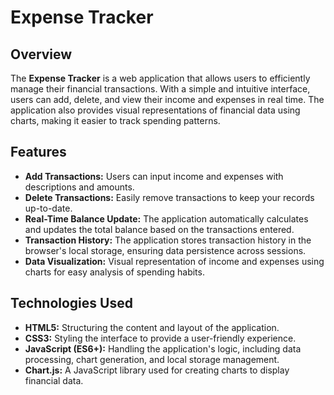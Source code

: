 # Expense Tracker

## Overview

The **Expense Tracker** is a web application that allows users to efficiently manage their financial transactions. With a simple and intuitive interface, users can add, delete, and view their income and expenses in real time. The application also provides visual representations of financial data using charts, making it easier to track spending patterns.

## Features

- **Add Transactions:** Users can input income and expenses with descriptions and amounts.
- **Delete Transactions:** Easily remove transactions to keep your records up-to-date.
- **Real-Time Balance Update:** The application automatically calculates and updates the total balance based on the transactions entered.
- **Transaction History:** The application stores transaction history in the browser's local storage, ensuring data persistence across sessions.
- **Data Visualization:** Visual representation of income and expenses using charts for easy analysis of spending habits.

## Technologies Used

- **HTML5:** Structuring the content and layout of the application.
- **CSS3:** Styling the interface to provide a user-friendly experience.
- **JavaScript (ES6+):** Handling the application's logic, including data processing, chart generation, and local storage management.
- **Chart.js:** A JavaScript library used for creating charts to display financial data.

